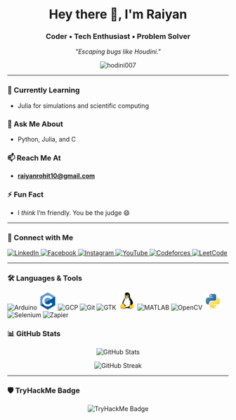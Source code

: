 <h1 align="center">Hey there 👋, I'm Raiyan</h1>
<h3 align="center">Coder • Tech Enthusiast • Problem Solver</h3>
<p align="center"><em>"Escaping bugs like Houdini."</em></p>

<p align="center">
  <img src="https://komarev.com/ghpvc/?username=hodini007&label=Profile%20views&color=0e75b6&style=flat" alt="hodini007" />
</p>

---

### 🧠 Currently Learning
- Julia for simulations and scientific computing

### 💬 Ask Me About
- Python, Julia, and C

### 📫 Reach Me At
- **raiyanrohit10@gmail.com**

### ⚡ Fun Fact
- I *think* I’m friendly. You be the judge 😄

---

### 🔗 Connect with Me
<p align="left">
  <a href="https://www.linkedin.com/in/raiyan-bin-rafique" target="_blank">
    <img src="https://raw.githubusercontent.com/rahuldkjain/github-profile-readme-generator/master/src/images/icons/Social/linked-in-alt.svg" height="30" width="40" alt="LinkedIn" />
  </a>
  <a href="https://facebook.com/raiyan.rohit" target="_blank">
    <img src="https://raw.githubusercontent.com/rahuldkjain/github-profile-readme-generator/master/src/images/icons/Social/facebook.svg" height="30" width="40" alt="Facebook" />
  </a>
  <a href="https://instagram.com/raiyan.rohit" target="_blank">
    <img src="https://raw.githubusercontent.com/rahuldkjain/github-profile-readme-generator/master/src/images/icons/Social/instagram.svg" height="30" width="40" alt="Instagram" />
  </a>
  <a href="https://www.youtube.com/@raiyanrohit" target="_blank">
    <img src="https://raw.githubusercontent.com/rahuldkjain/github-profile-readme-generator/master/src/images/icons/Social/youtube.svg" height="30" width="40" alt="YouTube" />
  </a>
  <a href="https://codeforces.com/profile/hodini007" target="_blank">
    <img src="https://raw.githubusercontent.com/rahuldkjain/github-profile-readme-generator/master/src/images/icons/Social/codeforces.svg" height="30" width="40" alt="Codeforces" />
  </a>
  <a href="https://leetcode.com/hodini007" target="_blank">
    <img src="https://raw.githubusercontent.com/rahuldkjain/github-profile-readme-generator/master/src/images/icons/Social/leet-code.svg" height="30" width="40" alt="LeetCode" />
  </a>
</p>

---

### 🛠️ Languages & Tools
<p align="left">
  <img src="https://cdn.worldvectorlogo.com/logos/arduino-1.svg" width="40" height="40" alt="Arduino" />
  <img src="https://raw.githubusercontent.com/devicons/devicon/master/icons/c/c-original.svg" width="40" height="40" alt="C" />
  <img src="https://www.vectorlogo.zone/logos/google_cloud/google_cloud-icon.svg" width="40" height="40" alt="GCP" />
  <img src="https://www.vectorlogo.zone/logos/git-scm/git-scm-icon.svg" width="40" height="40" alt="Git" />
  <img src="https://upload.wikimedia.org/wikipedia/commons/7/71/GTK_logo.svg" width="40" height="40" alt="GTK" />
  <img src="https://raw.githubusercontent.com/devicons/devicon/master/icons/linux/linux-original.svg" width="40" height="40" alt="Linux" />
  <img src="https://upload.wikimedia.org/wikipedia/commons/2/21/Matlab_Logo.png" width="40" height="40" alt="MATLAB" />
  <img src="https://www.vectorlogo.zone/logos/opencv/opencv-icon.svg" width="40" height="40" alt="OpenCV" />
  <img src="https://raw.githubusercontent.com/devicons/devicon/master/icons/python/python-original.svg" width="40" height="40" alt="Python" />
  <img src="https://raw.githubusercontent.com/detain/svg-logos/780f25886640cef088af994181646db2f6b1a3f8/svg/selenium-logo.svg" width="40" height="40" alt="Selenium" />
  <img src="https://www.vectorlogo.zone/logos/zapier/zapier-icon.svg" width="40" height="40" alt="Zapier" />
</p>

### 📊 GitHub Stats
<p align="center">
  <img src="https://github-readme-stats.vercel.app/api?username=hodini007&show_icons=true&theme=tokyonight" alt="GitHub Stats" />
</p>

<p align="center">
  <img src="https://github-readme-streak-stats.herokuapp.com/?user=hodini007&theme=tokyonight" alt="GitHub Streak" />
</p>

---

### 🛡️ TryHackMe Badge
<p align="center">
  <img src="https://tryhackme-badges.s3.amazonaws.com/raiyanrohit10.png" alt="TryHackMe Badge" />
</p>
